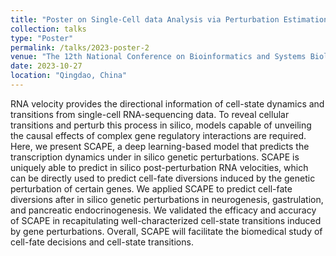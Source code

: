 ```yaml
---
title: "Poster on Single-Cell data Analysis via Perturbation Estimation"
collection: talks
type: "Poster"
permalink: /talks/2023-poster-2
venue: "The 12th National Conference on Bioinformatics and Systems Biology of China"
date: 2023-10-27
location: "Qingdao, China"
---
```


RNA velocity provides the directional information of cell-state dynamics and transitions from single-cell RNA-sequencing data. To reveal cellular transitions and perturb this process in silico, models capable of unveiling the causal effects of complex gene regulatory interactions are required. Here, we present SCAPE, a deep learning-based model that predicts the transcription dynamics under in silico genetic perturbations. SCAPE is uniquely able to predict in silico post-perturbation RNA velocities, which can be directly used to predict cell-fate diversions induced by the genetic perturbation of certain genes. We applied SCAPE to predict cell-fate diversions after in silico genetic perturbations in neurogenesis, gastrulation, and pancreatic endocrinogenesis. We validated the efficacy and accuracy of SCAPE in recapitulating well-characterized cell-state transitions induced by gene perturbations. Overall, SCAPE will facilitate the biomedical study of cell-fate decisions and cell-state transitions.

